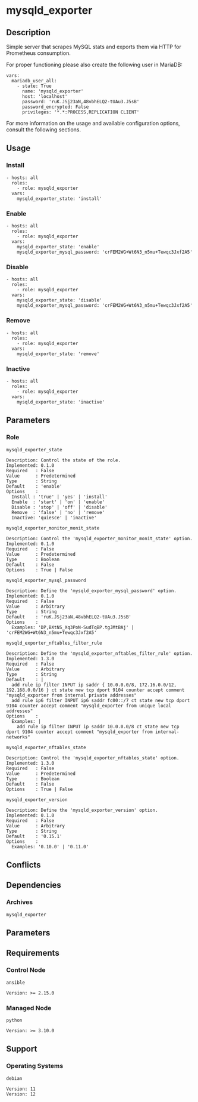 # mysqld_exporter

## Description

Simple server that scrapes MySQL stats and exports them via HTTP for
Prometheus consumption.

For proper functioning please also create the following user in MariaDB:

```
vars:
  mariadb_user_all:
    - state: True
      name: 'mysqld_exporter'
      host: 'localhost'
      password: 'ruK.JSj23aN,48vbhELQ2-tUAu3.J5sB'
      password_encrypted: False
      privileges: '*.*:PROCESS,REPLICATION CLIENT'
```

For more information on the usage and available configuration options,
consult the following sections.

## Usage

### Install

```
- hosts: all
  roles:
    - role: mysqld_exporter
  vars:
    mysqld_exporter_state: 'install'
```

### Enable

```
- hosts: all
  roles:
    - role: mysqld_exporter
  vars:
    mysqld_exporter_state: 'enable'
    mysqld_exporter_mysql_password: 'crFEM2WG+Wt6N3_n5mu+Tewqc3Jxf2A5'
```

### Disable

```
- hosts: all
  roles:
    - role: mysqld_exporter
  vars:
    mysqld_exporter_state: 'disable'
    mysqld_exporter_mysql_password: 'crFEM2WG+Wt6N3_n5mu+Tewqc3Jxf2A5'
```

### Remove

```
- hosts: all
  roles:
    - role: mysqld_exporter
  vars:
    mysqld_exporter_state: 'remove'
```

### Inactive

```
- hosts: all
  roles:
    - role: mysqld_exporter
  vars:
    mysqld_exporter_state: 'inactive'
```

## Parameters

### Role

`mysqld_exporter_state`

    Description: Control the state of the role.
    Implemented: 0.1.0
    Required   : False
    Value      : Predetermined
    Type       : String
    Default    : 'enable'
    Options    :
      Install : 'true' | 'yes' | 'install'
      Enable  : 'start' | 'on' | 'enable'
      Disable : 'stop' | 'off' | 'disable'
      Remove  : 'false' | 'no' | 'remove'
      Inactive: 'quiesce' | 'inactive'

`mysqld_exporter_monitor_monit_state`

    Description: Control the 'mysqld_exporter_monitor_monit_state' option.
    Implemented: 0.1.0
    Required   : False
    Value      : Predetermined
    Type       : Boolean
    Default    : False
    Options    : True | False

`mysqld_exporter_mysql_password`

    Description: Define the 'mysqld_exporter_mysql_password' option.
    Implemented: 0.1.0
    Required   : False
    Value      : Arbitrary
    Type       : String
    Default    : 'ruK.JSj23aN,48vbhELQ2-tUAu3.J5sB'
    Options    :
      Examples: 'DP,BXtNS_Xq3PoN-SudTqBP.tgJMtBAj' | 'crFEM2WG+Wt6N3_n5mu+Tewqc3Jxf2A5'

`mysqld_exporter_nftables_filter_rule`

    Description: Define the 'mysqld_exporter_nftables_filter_rule' option.
    Implemented: 1.3.0
    Required   : False
    Value      : Arbitrary
    Type       : String
    Default    : |
      add rule ip filter INPUT ip saddr { 10.0.0.0/8, 172.16.0.0/12, 192.168.0.0/16 } ct state new tcp dport 9104 counter accept comment "mysqld_exporter from internal private addresses"
      add rule ip6 filter INPUT ip6 saddr fc00::/7 ct state new tcp dport 9104 counter accept comment "mysqld_exporter from unique local addresses"
    Options    :
      Examples: |
        add rule ip filter INPUT ip saddr 10.0.0.0/8 ct state new tcp dport 9104 counter accept comment "mysqld_exporter from internal-networks"

`mysqld_exporter_nftables_state`

    Description: Control the 'mysqld_exporter_nftables_state' option.
    Implemented: 1.3.0
    Required   : False
    Value      : Predetermined
    Type       : Boolean
    Default    : False
    Options    : True | False

`mysqld_exporter_version`

    Description: Define the 'mysqld_exporter_version' option.
    Implemented: 0.1.0
    Required   : False
    Value      : Arbitrary
    Type       : String
    Default    : '0.15.1'
    Options    :
      Examples: '0.10.0' | '0.11.0'

## Conflicts

## Dependencies

### Archives

`mysqld_exporter`

## Parameters

## Requirements

### Control Node

`ansible`

    Version: >= 2.15.0

### Managed Node

`python`

    Version: >= 3.10.0

## Support

### Operating Systems

`debian`

    Version: 11
    Version: 12
